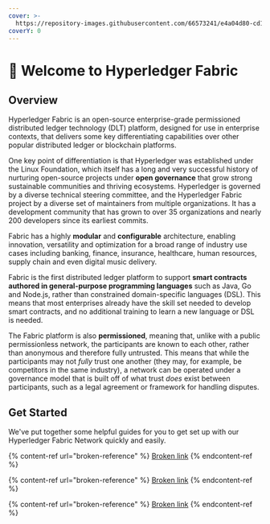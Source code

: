```yaml
---
cover: >-
  https://repository-images.githubusercontent.com/66573241/e4a04d80-cd1c-11e9-8af2-786d342820bb
coverY: 0
---
```


# 👋 Welcome to Hyperledger Fabric

## Overview

Hyperledger Fabric is an open-source enterprise-grade permissioned distributed ledger technology (DLT) platform, designed for use in enterprise contexts, that delivers some key differentiating capabilities over other popular distributed ledger or blockchain platforms.

One key point of differentiation is that Hyperledger was established under the Linux Foundation, which itself has a long and very successful history of nurturing open-source projects under **open governance** that grow strong sustainable communities and thriving ecosystems. Hyperledger is governed by a diverse technical steering committee, and the Hyperledger Fabric project by a diverse set of maintainers from multiple organizations. It has a development community that has grown to over 35 organizations and nearly 200 developers since its earliest commits.

Fabric has a highly **modular** and **configurable** architecture, enabling innovation, versatility and optimization for a broad range of industry use cases including banking, finance, insurance, healthcare, human resources, supply chain and even digital music delivery.

Fabric is the first distributed ledger platform to support **smart contracts authored in general-purpose programming languages** such as Java, Go and Node.js, rather than constrained domain-specific languages (DSL). This means that most enterprises already have the skill set needed to develop smart contracts, and no additional training to learn a new language or DSL is needed.

The Fabric platform is also **permissioned**, meaning that, unlike with a public permissionless network, the participants are known to each other, rather than anonymous and therefore fully untrusted. This means that while the participants may not _fully_ trust one another (they may, for example, be competitors in the same industry), a network can be operated under a governance model that is built off of what trust _does_ exist between participants, such as a legal agreement or framework for handling disputes.



## Get Started

We've put together some helpful guides for you to get set up with our Hyperledger Fabric Network quickly and easily.

{% content-ref url="broken-reference" %}
[Broken link](broken-reference)
{% endcontent-ref %}

{% content-ref url="broken-reference" %}
[Broken link](broken-reference)
{% endcontent-ref %}

{% content-ref url="broken-reference" %}
[Broken link](broken-reference)
{% endcontent-ref %}
